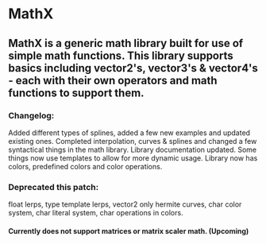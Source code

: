 # MathX

## MathX is a generic math library built for use of simple math functions. This library supports basics including vector2's, vector3's & vector4's - each with their own operators and math functions to support them.

### Changelog:

Added different types of splines, added a few new examples and updated existing ones. Completed interpolation, curves & splines and changed a few syntactical things in the math library. Library documentation updated. Some things now use templates to allow for more dynamic usage. Library now has colors, predefined colors and color operations.

### Deprecated this patch:
float lerps, 
type template lerps, 
vector2 only hermite curves, 
char color system, 
char literal system, 
char operations in colors.

#### Currently does not support matrices or matrix scaler math. (Upcoming)